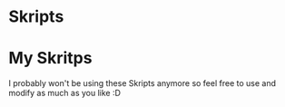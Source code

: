 # Skripts
<h1>My Skritps</h1>
<p>I probably won't be using these Skripts anymore so feel free to use and modify as much as you like :D</p>
